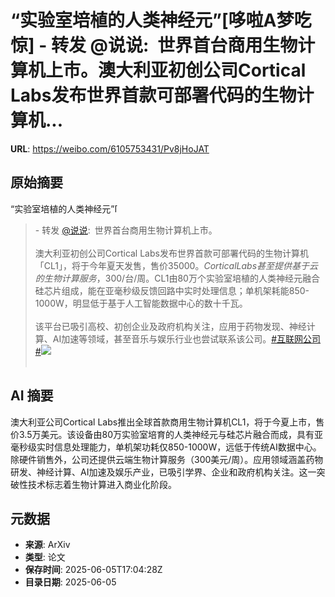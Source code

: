 # “实验室培植的人类神经元”[哆啦A梦吃惊] - 转发 @说说:&ensp;世界首台商用生物计算机上市。澳大利亚初创公司Cortical Labs发布世界首款可部署代码的生物计算机...

**URL**: https://weibo.com/6105753431/Pv8jHoJAT

## 原始摘要

“实验室培植的人类神经元”<span class="url-icon"><img alt="[哆啦A梦吃惊]" src="https://h5.sinaimg.cn/m/emoticon/icon/doraemon/dr_01chijing-31d5542cca.png" style="width:1em; height:1em;" referrerpolicy="no-referrer"></span><br><blockquote> - 转发 <a href="https://weibo.com/1864763962" target="_blank">@说说</a>: 世界首台商用生物计算机上市。<br><br>澳大利亚初创公司Cortical Labs发布世界首款可部署代码的生物计算机「CL1」，将于今年夏天发售，售价35000$。Cortical Labs甚至提供基于云的生物计算服务，300$/台/周。CL1由80万个实验室培植的人类神经元融合硅芯片组成，能在亚毫秒级反馈回路中实时处理信息；单机架耗能850-1000W，明显低于基于人工智能数据中心的数十千瓦。<br><br>该平台已吸引高校、初创企业及政府机构关注，应用于药物发现、神经计算、AI加速等领域，甚至音乐与娱乐行业也尝试联系该公司。<a href="https://m.weibo.cn/search?containerid=231522type%3D1%26t%3D10%26q%3D%23%E4%BA%92%E8%81%94%E7%BD%91%E5%85%AC%E5%8F%B8%23&amp;isnewpage=1" data-hide=""><span class="surl-text">#互联网公司#</span></a><img style="" src="https://tvax1.sinaimg.cn/large/6f260a3aly1i24ghpcq8lj20xc0goac7.jpg" referrerpolicy="no-referrer"><br><br></blockquote>

## AI 摘要

澳大利亚公司Cortical Labs推出全球首款商用生物计算机CL1，将于今夏上市，售价3.5万美元。该设备由80万实验室培育的人类神经元与硅芯片融合而成，具有亚毫秒级实时信息处理能力，单机架功耗仅850-1000W，远低于传统AI数据中心。除硬件销售外，公司还提供云端生物计算服务（300美元/周）。应用领域涵盖药物研发、神经计算、AI加速及娱乐产业，已吸引学界、企业和政府机构关注。这一突破性技术标志着生物计算进入商业化阶段。

## 元数据

- **来源**: ArXiv
- **类型**: 论文
- **保存时间**: 2025-06-05T17:04:28Z
- **目录日期**: 2025-06-05
